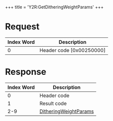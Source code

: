 +++
title = 'Y2R:GetDitheringWeightParams'
+++

# Request

| Index Word | Description                |
|------------|----------------------------|
| 0          | Header code \[0x00250000\] |

# Response

| Index Word | Description                                                               |
|------------|---------------------------------------------------------------------------|
| 0          | Header code                                                               |
| 1          | Result code                                                               |
| 2-9        | [DitheringWeightParams](Camera_Services#DitheringWeightParams "wikilink") |